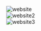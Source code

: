 ![website](https://github.com/helloworld-at/Project-Submission-R2-/assets/66549202/14a6c9fd-8239-4961-829d-a9dba5716951)
<br>
![website2](https://github.com/helloworld-at/Project-Submission-R2-/assets/66549202/59d7e551-416a-4242-8107-ba8cc706f96c)
<br>
![website3](https://github.com/helloworld-at/Project-Submission-R2-/assets/66549202/b7069735-e309-4687-bf78-fa806379c000)
<br>
